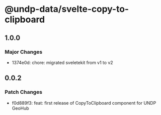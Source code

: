 # @undp-data/svelte-copy-to-clipboard

## 1.0.0

### Major Changes

- 1374e0d: chore: migrated sveletekit from v1 to v2

## 0.0.2

### Patch Changes

- f0d889f3: feat: first release of CopyToClipboard component for UNDP GeoHub
